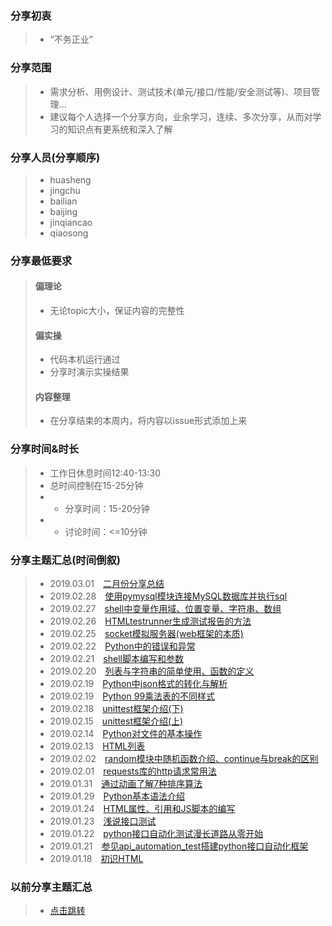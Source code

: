 ### 分享初衷
>+ “不务正业”

### 分享范围
>+ 需求分析、用例设计、测试技术(单元/接口/性能/安全测试等)、项目管理...
>+ 建议每个人选择一个分享方向，业余学习，连续、多次分享，从而对学习的知识点有更系统和深入了解

### 分享人员(分享顺序)
>+ huasheng
>+ jingchu
>+ bailian
>+ baijing
>+ jinqiancao
>+ qiaosong

### 分享最低要求
>#### 偏理论
>+ 无论topic大小，保证内容的完整性
>#### 偏实操
>+ 代码本机运行通过
>+ 分享时演示实操结果
>#### 内容整理
>+ 在分享结束的本周内，将内容以issue形式添加上来

### 分享时间&时长
>+ 工作日休息时间12:40-13:30
>+ 总时间控制在15-25分钟
>+  + 分享时间：15-20分钟
>+  + 讨论时间：<=10分钟
 
### 分享主题汇总(时间倒叙)
>+ 2019.03.01&emsp;[二月份分享总结](https://github.com/chzhiyi/-KnowledgeShare/issues/22)
>+ 2019.02.28&emsp;[使用pymysql模块连接MySQL数据库并执行sql](https://github.com/chzhiyi/-KnowledgeShare/issues/23)
>+ 2019.02.27&emsp;[shell中变量作用域、位置变量、字符串、数组](https://github.com/chzhiyi/-KnowledgeShare/issues/21)
>+ 2019.02.26&emsp;[HTMLtestrunner生成测试报告的方法](https://github.com/chzhiyi/-KnowledgeShare/issues/20)
>+ 2019.02.25&emsp;[socket模拟服务器(web框架的本质)](https://github.com/chzhiyi/-KnowledgeShare/issues/19)
>+ 2019.02.22&emsp;[Python中的错误和异常](https://github.com/chzhiyi/-KnowledgeShare/issues/18)
>+ 2019.02.21&emsp;[shell脚本编写和参数](https://github.com/chzhiyi/-KnowledgeShare/issues/17)
>+ 2019.02.20&emsp;[列表与字符串的简单使用、函数的定义](https://github.com/chzhiyi/-KnowledgeShare/issues/16)
>+ 2019.02.19&emsp;[Python中json格式的转化与解析](https://github.com/chzhiyi/-KnowledgeShare/issues/15)
>+ 2019.02.19&emsp;[Python 99乘法表的不同样式](https://github.com/chzhiyi/-KnowledgeShare/issues/14)
>+ 2019.02.18&emsp;[unittest框架介绍(下)](https://github.com/chzhiyi/-KnowledgeShare/issues/13)
>+ 2019.02.15&emsp;[unittest框架介绍(上)](https://github.com/chzhiyi/-KnowledgeShare/issues/12)
>+ 2019.02.14&emsp;[Python对文件的基本操作](https://github.com/chzhiyi/-KnowledgeShare/issues/11)
>+ 2019.02.13&emsp;[HTML列表](https://github.com/chzhiyi/-KnowledgeShare/issues/10)
>+ 2019.02.02&emsp;[random模块中随机函数介绍、continue与break的区别](https://github.com/chzhiyi/-KnowledgeShare/issues/9)
>+ 2019.02.01&emsp;[requests库的http请求常用法](https://github.com/chzhiyi/-KnowledgeShare/issues/8)
>+ 2019.01.31&emsp;[通过动画了解7种排序算法](https://github.com/chzhiyi/-KnowledgeShare/issues/7)
>+ 2019.01.29&emsp;[Python基本语法介绍](https://github.com/chzhiyi/-KnowledgeShare/issues/4)
>+ 2019.01.24&emsp;[HTML属性、引用和JS脚本的编写](https://github.com/chzhiyi/-KnowledgeShare/issues/6)
>+ 2019.01.23&emsp;[浅说接口测试](https://github.com/chzhiyi/-KnowledgeShare/issues/5)
>+ 2019.01.22&emsp;[python接口自动化测试漫长道路从零开始](https://github.com/chzhiyi/-KnowledgeShare/issues/3)
>+ 2019.01.21&emsp;[参见api_automation_test搭建python接口自动化框架](https://github.com/chzhiyi/-KnowledgeShare/issues/1)
>+ 2019.01.18&emsp;[初识HTML](https://github.com/chzhiyi/-KnowledgeShare/issues/2)
### 以前分享主题汇总
>+ [点击跳转](https://github.com/chzhiyi/-KnowledgeShare/blob/master/20181114-20190117%E5%88%86%E4%BA%AB%E4%B8%BB%E9%A2%98%E6%B1%87%E6%80%BB.md)

